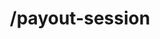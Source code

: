 ---
title: /payout-session
position_number: 2
type: post
description: Initiate a payout request on Kibramoa CashierUI.

content_markdown: |-
  This endpoint will generate a payout session to the load cashierUI within the merchant system. The cashierUI will display several payout options available to the customer using the given country/currency parameters.


  {: .info }
  **Note**: The `Content-Type` header should be set to `application/json` along with the merchant API key

  {: .success }
  **Example request**

  | Field   | Type   | Description                        |
  | ------- | ------ | ---------------------------------- |
  | StatusCode | string | If an error is returned the error code is shown here. |
  | message | string | the CashierUrl or A message of the error.             |

right_code_blocks:
  - code_block: |1-
      {
        "country": "BR",
        "currency": "BRL",
        "amount": 150,
        "redirectUrl": "https://merchant1.io/where/to/go",
        "merchantReference": "custom8108",
        "description": "Additional remark for this payout.",
        "userId": "merchant_user123",
        "userAgent": "Mozilla/5.0 (X11; Linux x86_64)",
        "userDevice": "DESKTOP",
        "ip": "13.12.11.10",
        "language": "PT",
        "extra1": "merchant extra value 1",
        "extra2": "merchant extra value 2",
        "extra3": "merchant extra value 3"
      }
    title: Request
    language: json
  - code_block: |2-
        {
        "cashierUrl": "https://cashier.kibramoa.net/payout/?sessionId=54ed4d33-9c24-4ef0-a7f8-242920a657u5"
        }
    title: Response
    language: json
  - code_block: |3-    
          {
          "statusCode": 401,
          "message": "Unauthorized"
          }
    title: Error 401
    language: json
---